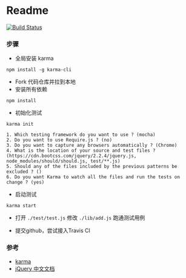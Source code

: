 # Readme
[![Build Status](https://www.travis-ci.org/loosenRogers/exercise3.svg?branch=master)](https://www.travis-ci.org/loosenRogers/exercise3)

### 步骤

* 全局安装 karma

```
npm install -g karma-cli
```

* Fork 代码仓库并拉到本地
* 安装所有依赖

```
npm install
```

* 初始化测试

```
karma init
```
    1. Which testing framework do you want to use ? (mocha)
    2. Do you want to use Require.js ? (no)
    3. Do you want to capture any browsers automatically ? (Chrome)
    4. What is the location of your source and test files ? (https://cdn.bootcss.com/jquery/2.2.4/jquery.js, node_modules/should/should.js, test/**.js)
    5. Should any of the files included by the previous patterns be excluded ? ()
    6. Do you want Karma to watch all the files and run the tests on change ? (yes)

* 启动测试

```
karma start
```

* 打开 `./test/test.js` 修改 `./lib/add.js` 跑通测试用例

* 提交github，尝试接入Travis CI

### 参考

* [karma](http://karma-runner.github.io/)
* [jQuery 中文文档](http://jquery.cuishifeng.cn/)
